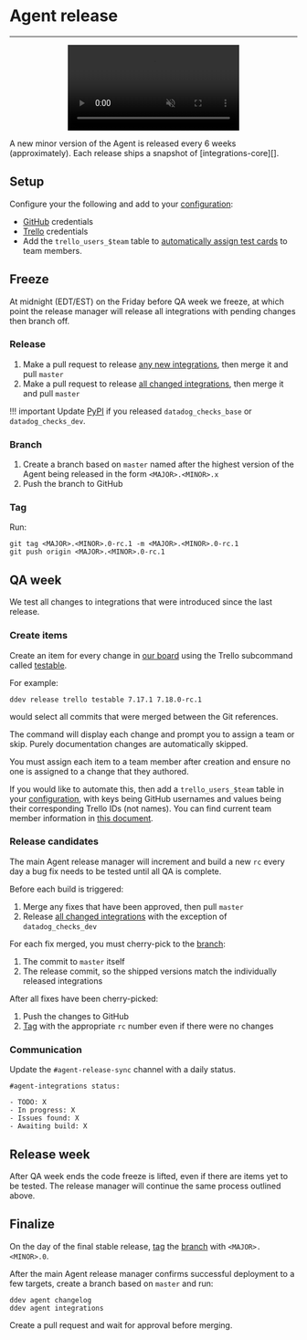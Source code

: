 # Agent release

-----

<div align="center">
    <video preload="auto" autoplay loop muted>
        <source src="https://media.giphy.com/media/12FdFGei62ZKKI/giphy.mp4" type="video/mp4"></source>
    </video>
</div>

A new minor version of the Agent is released every 6 weeks (approximately). Each release
ships a snapshot of [integrations-core][].

## Setup

Configure your the following and add to your [configuration](../ddev/configuration.md):

- [GitHub](../ddev/configuration.md#github) credentials
- [Trello](../ddev/configuration.md#trello) credentials
- Add the `trello_users_$team` table to [automatically assign test cards](#create-items) to team members.

## Freeze

At midnight (EDT/EST) on the Friday before QA week we freeze, at which point the release manager will release
all integrations with pending changes then branch off.

### Release

1. Make a pull request to release [any new integrations](integration-release.md#new-integrations), then merge it and pull `master`
1. Make a pull request to release [all changed integrations](integration-release.md#bulk-releases), then merge it and pull `master`

!!! important
    Update [PyPI](integration-release.md#PyPI) if you released `datadog_checks_base` or `datadog_checks_dev`.
### Branch

1. Create a branch based on `master` named after the highest version of the Agent being released in the form `<MAJOR>.<MINOR>.x`
1. Push the branch to GitHub

### Tag

Run:

```
git tag <MAJOR>.<MINOR>.0-rc.1 -m <MAJOR>.<MINOR>.0-rc.1
git push origin <MAJOR>.<MINOR>.0-rc.1
```

## QA week

We test all changes to integrations that were introduced since the last release.

### Create items

Create an item for every change in [our board](https://trello.com/b/ICjijxr4/agent-release-sprint) using
the Trello subcommand called [testable](../ddev/cli.md#testable).

For example:

```
ddev release trello testable 7.17.1 7.18.0-rc.1
```

would select all commits that were merged between the Git references.

The command will display each change and prompt you to assign a team or skip. Purely documentation changes are automatically skipped.

You must assign each item to a team member after creation and ensure no one is assigned to a change that they authored.

If you would like to automate this, then add a `trello_users_$team` table in your [configuration](../ddev/configuration.md), with
keys being GitHub usernames and values being their corresponding Trello IDs (not names). You can find current team member information
in [this document](https://github.com/DataDog/devops/wiki/GitHub-usernames-and-Trello-IDs).

### Release candidates

The main Agent release manager will increment and build a new `rc` every day a bug fix needs to be tested until all QA is complete.

Before each build is triggered:

1. Merge any fixes that have been approved, then pull `master`
1. Release [all changed integrations](integration-release.md#bulk-releases) with the exception of `datadog_checks_dev`

For each fix merged, you must cherry-pick to the [branch](#branch):

1. The commit to `master` itself
1. The release commit, so the shipped versions match the individually released integrations

After all fixes have been cherry-picked:

1. Push the changes to GitHub
1. [Tag](#tag) with the appropriate `rc` number even if there were no changes

### Communication

Update the `#agent-release-sync` channel with a daily status.

```
#agent-integrations status:

- TODO: X
- In progress: X
- Issues found: X
- Awaiting build: X
```

## Release week

After QA week ends the code freeze is lifted, even if there are items yet to be tested. The release manager will continue
the same process outlined above.

## Finalize

On the day of the final stable release, [tag](#tag) the [branch](#branch) with `<MAJOR>.<MINOR>.0`.

After the main Agent release manager confirms successful deployment to a few targets, create a branch based on `master` and run:

```
ddev agent changelog
ddev agent integrations
```

Create a pull request and wait for approval before merging.

